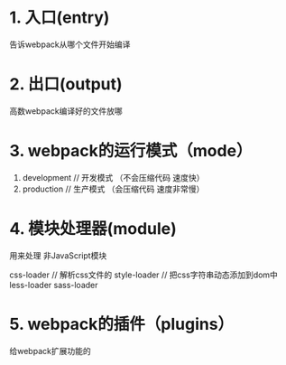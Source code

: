 # 1. 入口(entry)

告诉webpack从哪个文件开始编译

# 2. 出口(output) 

高数webpack编译好的文件放哪

# 3. webpack的运行模式（mode）
1. development // 开发模式 （不会压缩代码 速度快）
2. production // 生产模式 （会压缩代码 速度非常慢）

# 4. 模块处理器(module)

用来处理 非JavaScript模块

css-loader // 解析css文件的
style-loader // 把css字符串动态添加到dom中
less-loader
sass-loader

# 5. webpack的插件（plugins）

给webpack扩展功能的